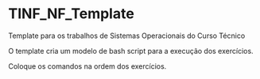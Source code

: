 # TINF_NF_Template
Template para os trabalhos de Sistemas Operacionais do Curso Técnico

O template cria um modelo de bash script para a execução dos exercícios.

Coloque os comandos na ordem dos exercícios.
